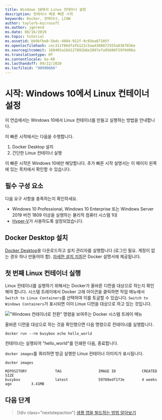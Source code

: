 ```yaml
---
title: Windows 10에서 Linux 컨테이너 설정
description: 컨테이너 배포 빠른 시작
keywords: Docker, 컨테이너, LCOW
author: taylorb-microsoft
ms.author: jgerend
ms.date: 08/16/2019
ms.topic: tutorial
ms.assetid: bb9bfbe0-5bdc-4984-912f-9c93ea67105f
ms.openlocfilehash: cec311f86dfafb122c5aad388872555a636f836e
ms.sourcegitcommit: 160405a16d127892b6e2897efa95680f29f0496a
ms.translationtype: HT
ms.contentlocale: ko-KR
ms.lasthandoff: 09/22/2020
ms.locfileid: "90990666"
---
```

# <a name="get-started-set-up-linux-containers-on-windows-10"></a>시작: Windows 10에서 Linux 컨테이너 설정

이 연습에서는 Windows 10에서 Linux 컨테이너를 만들고 실행하는 방법을 안내합니다.

이 빠른 시작에서는 다음을 수행합니다.

1. Docker Desktop 설치
2. 간단한 Linux 컨테이너 실행

이 빠른 시작은 Windows 10에만 해당합니다. 추가 빠른 시작 설명서는 이 페이지 왼쪽에 있는 목차에서 확인할 수 있습니다.

## <a name="prerequisites"></a>필수 구성 요소

다음 요구 사항을 충족하는지 확인하세요.
- Windows 10 Professional, Windows 10 Enterprise 또는 Windows Server 2019 버전 1809 이상을 실행하는 물리적 컴퓨터 시스템 1대
- [Hyper-V](/virtualization/hyper-v-on-windows/reference/hyper-v-requirements)가 사용하도록 설정되었습니다.

## <a name="install-docker-desktop"></a>Docker Desktop 설치

[Docker Desktop](https://store.docker.com/editions/community/docker-ce-desktop-windows)을 다운로드하고 설치 관리자를 실행합니다 (로그인 필요. 계정이 없는 경우 하나 만들어야 함). [자세한 설치 지침](https://docs.docker.com/docker-for-windows/install)은 Docker 설명서에 제공됩니다.

## <a name="run-your-first-linux-container"></a>첫 번째 Linux 컨테이너 실행

Linux 컨테이너를 실행하기 위해서는 Docker가 올바른 디먼을 대상으로 하는지 확인해야 합니다. 시스템 트레이에서 Docker 고래 아이콘을 클릭하면 작업 메뉴에서 `Switch to Linux Containers`를 선택하여 이를 토글할 수 있습니다. `Switch to Windows Containers`가 표시되면 이미 Linux 디먼을 대상으로 하고 있는 것입니다.

!["Windows 컨테이너로 전환" 명령을 보여주는 Docker 시스템 트레이 메뉴](./media/switchDaemon.png)

올바른 디먼을 대상으로 하는 것을 확인했으면 다음 명령으로 컨테이너를 실행합니다.

```console
docker run --rm busybox echo hello_world
```

컨테이너는 실행되어 "hello_world"를 인쇄한 다음, 종료합니다.

`docker images`를 쿼리하면 방금 실행한 Linux 컨테이너 이미지가 표시됩니다.

```console
docker images

REPOSITORY             TAG                 IMAGE ID            CREATED             SIZE
busybox                latest              59788edf1f3e        4 weeks ago         3.41MB
```

## <a name="next-steps"></a>다음 단계

> [!div class="nextstepaction"]
> [샘플 앱을 빌드하는 방법 알아보기](./building-sample-app.md)